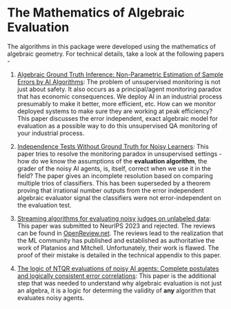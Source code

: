 # The Mathematics of Algebraic Evaluation

The algorithms in this package were developed using the mathematics of
algebraic geometry. For technical details, take a look at the following
papers -

1. [Algebraic Ground Truth Inference: Non-Parametric Estimation of 
    Sample Errors by AI Algorithms](https://arxiv.org/abs/2006.08312): The
    problem of unsupervised monitoring is not just about safety. It also
    occurs as a principal/agent monitoring paradox that has economic
    consequences. We deploy AI in an industrial process presumably to make
    it better, more efficient, etc. How can we monitor deployed systems to
    make sure they are working at peak efficiency? This paper discusses
    the error independent, exact algebraic model for evaluation as a possible
    way to do this unsupervised QA monitoring of your industrial process.

2. [Independence Tests Without Ground Truth for Noisy 
    Learners](https://arxiv.org/abs/2010.15662): This paper tries to resolve
    the monitoring paradox in unsupervised settings - how do we know the
    assumptions of the **evaluation algorithm**, the grader of the noisy AI
    agents, is, itself, correct when we use it in the field? The paper gives
    an incomplete resolution based on comparing multiple trios of classifiers.
    This has been superseded by a theorem proving that irrational number
    outputs from the error independent algebraic evaluator signal the
    classifiers were not error-independent on the evaluation test.

3. [Streaming algorithms for evaluating noisy judges on 
    unlabeled data](https://arxiv.org/abs/2306.01726): This paper was
    submitted to NeurIPS 2023 and rejected. The reviews can be found in
    [OpenReview.net](https://openreview.net/forum?id=8S6ZeKB8tu). The
    reviews lead to the realization that the ML community has published
    and established as authoritative the work of Platanios and Mitchell.
    Unfortunately, their work is flawed. The proof of their mistake is
    detailed in the technical appendix to this paper.

4. [The logic of NTQR evaluations of noisy AI agents: 
    Complete postulates and logically consistent error 
    correlations](https://arxiv.org/abs/2312.05392): This paper is the
    additional step that was needed to understand why algebraic evaluation
    is not just an algebra, it is a logic for determing the validity of
    **any** algorithm that evaluates noisy agents.